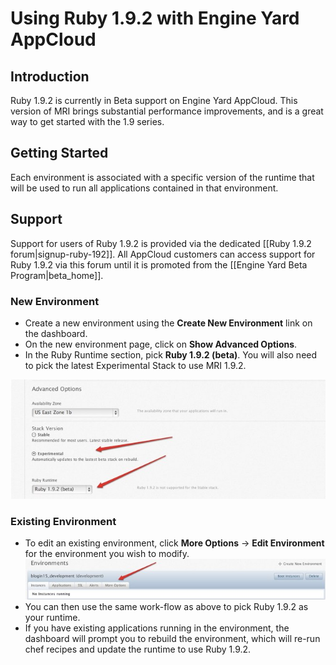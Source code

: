 # Using Ruby 1.9.2 with Engine Yard AppCloud

## Introduction

Ruby 1.9.2 is currently in Beta support on Engine Yard AppCloud. This version of MRI brings substantial performance improvements, and is a great way to get started with the 1.9 series.

## Getting Started

Each environment is associated with a specific version of the runtime that will be used to run all applications contained in that environment.

## Support

Support for users of Ruby 1.9.2 is provided via the dedicated [[Ruby 1.9.2 forum|signup-ruby-192]]. All AppCloud customers can access support for Ruby 1.9.2 via this forum until it is promoted from the [[Engine Yard Beta Program|beta_home]].

### New Environment

  - Create a new environment using the **Create New Environment** link on the dashboard.
  - On the new environment page, click on **Show Advanced Options**.
  - In the Ruby Runtime section, pick **Ruby 1.9.2 (beta)**. You will also need to pick the latest Experimental Stack to use MRI 1.9.2.

![Figure 1](images/new_environment.jpg)

### Existing Environment

  - To edit an existing environment, click **More Options** -> **Edit Environment** for the environment you wish to modify.![Figure 2](images/existing_environment.jpg)
  - You can then use the same work-flow as above to pick Ruby 1.9.2 as your runtime.
  - If you have existing applications running in the environment, the dashboard will prompt you to rebuild the environment, which will re-run chef recipes and update the runtime to use Ruby 1.9.2.

